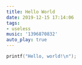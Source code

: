 ```yaml
---
title: Hello World
date: 2019-12-15 17:14:06
tags:
- useless
music: '1396870832'
auto_play: true
---
```


```c
printf("Hello, world!\n");
```
